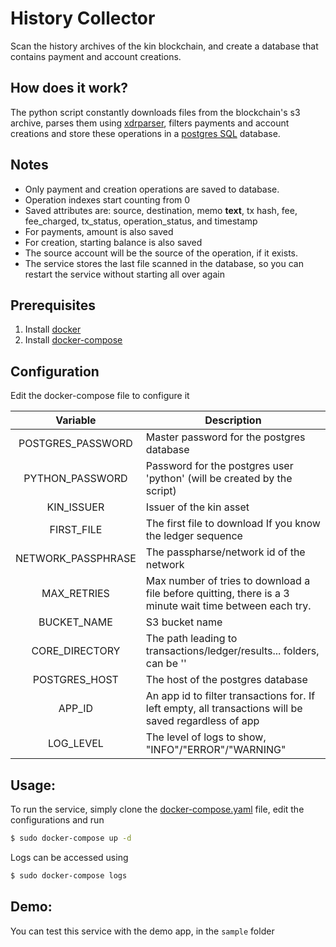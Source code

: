 # History Collector

Scan the history archives of the kin blockchain, and create a database that contains payment and account creations.

## How does it work?
The python script constantly downloads files from the blockchain's s3 archive, parses them using [xdrparser](https://github.com/kinecosystem/xdrparser), filters payments and account creations and store these operations in a [postgres SQL](https://www.postgresql.org/) database.

## Notes
* Only payment and creation operations are saved to database.
* Operation indexes start counting from 0
* Saved attributes are: source, destination, memo **text**, tx hash, fee, fee_charged, tx_status, operation_status, and timestamp
* For payments, amount is also saved
* For creation, starting balance is also saved
* The source account will be the source of the operation, if it exists.
* The service stores the last file scanned in the database, so you can restart the service without starting all over again

## Prerequisites
1. Install [docker](https://docs.docker.com/install/)
2. Install [docker-compose](https://docs.docker.com/compose/install/)

## Configuration
Edit the docker-compose file to configure it

|          Variable          | Description                                                                                                                                                                                                                     |
|:--------------------------:|---------------------------------------------------------------------------------------------------------------------------------------------------------------------------------------------------------------------------------|
| POSTGRES_PASSWORD          | Master password for the postgres database                                                                                                                                                                                       |
| PYTHON_PASSWORD            | Password for the postgres user 'python' (will be created by the script)                                                                                                                                                                                                                                                                                                                                                                                       |
| KIN_ISSUER                 | Issuer of the kin asset                                                                                                                                                                                                  |
| FIRST_FILE                 | The first file to download If you know the ledger sequence|
| NETWORK_PASSPHRASE         | The passpharse/network id of the network                                                                                                                                                                                        |
| MAX_RETRIES                | Max number of tries to download a file before quitting, there is a 3 minute wait time between each try.                                                                                                                         |
| BUCKET_NAME                | S3 bucket name                                                                                                                                                                                                                  |
| CORE_DIRECTORY             | The path leading to transactions/ledger/results... folders, can be ''                                                                                                                                                      |
| POSTGRES_HOST            | The host of the postgres database                                                                                                                                                     |
| APP_ID             | An app id to filter transactions for. If left empty, all transactions will be saved regardless of app                                                                                                                                                      |
| LOG_LEVEL             | The level of logs to show, "INFO"/"ERROR"/"WARNING"                                                                                                                                                      |

## Usage:
To run the service, simply clone the [docker-compose.yaml](https://github.com/kinecosystem/history-collector/raw/master/docker-compose.yaml) file, edit the configurations
and run
```bash
$ sudo docker-compose up -d
````

Logs can be accessed using
```bash
$ sudo docker-compose logs
```

## Demo:  
You can test this service with the demo app, in the ```sample``` folder
